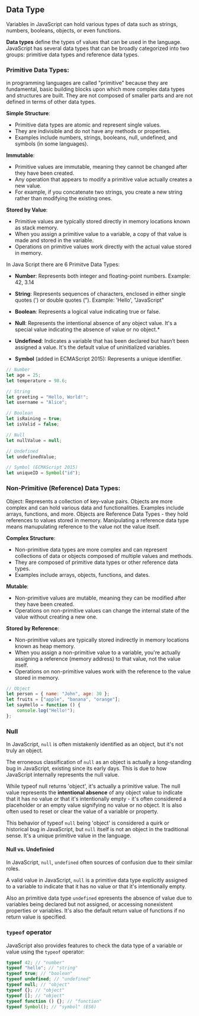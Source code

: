 ## Data Type

Variables in JavaScript can hold various types of data such as strings, numbers, booleans, objects, or even functions.

**Data types** define the types of values that can be used in the language. JavaScript has several data types that can be broadly categorized into two groups: primitive data types and reference data types.

### Primitive Data Types:

in programming languages are called "primitive" because they are fundamental, basic building blocks upon which more complex data types and structures are built. They are not composed of smaller parts and are not defined in terms of other data types.

**Simple Structure**:

-   Primitive data types are atomic and represent single values.
-   They are indivisible and do not have any methods or properties.
-   Examples include numbers, strings, booleans, null, undefined, and symbols (in some languages).

**Immutable**:

-   Primitive values are immutable, meaning they cannot be changed after they have been created.
-   Any operation that appears to modify a primitive value actually creates a new value.
-   For example, if you concatenate two strings, you create a new string rather than modifying the existing ones.

**Stored by Value**:

-   Primitive values are typically stored directly in memory locations known as stack memory.
-   When you assign a primitive value to a variable, a copy of that value is made and stored in the variable.
-   Operations on primitive values work directly with the actual value stored in memory.

In Java Script there are 6 Primitve Data Types:

-   **Number**: Represents both integer and floating-point numbers. Example: 42, 3.14

-   **String**: Represents sequences of characters, enclosed in either single quotes (') or double quotes ("). Example: 'Hello', "JavaScript"

-   **Boolean**: Represents a logical value indicating true or false.

-   **Null**: Represents the intentional absence of any object value. It's a special value indicating the absence of value or no object.\*

-   **Undefined**: Indicates a variable that has been declared but hasn’t been assigned a value. It's the default value of uninitialized variables.

-   **Symbol** (added in ECMAScript 2015): Represents a unique identifier.

```js
// Number
let age = 25;
let temperature = 98.6;

// String
let greeting = "Hello, World!";
let username = "Alice";

// Boolean
let isRaining = true;
let isValid = false;

// Null
let nullValue = null;

// Undefined
let undefinedValue;

// Symbol (ECMAScript 2015)
let uniqueID = Symbol("id");
```

### Non-Primitive (Reference) Data Types:

Object: Represents a collection of key-value pairs. Objects are more complex and can hold various data and functionalities. Examples include arrays, functions, and more. Objects are Reference Data Types - they hold references to values stored in memory. Manipulating a reference data type means manupulating reference to the value not the value itself.

**Complex Structure**:

-   Non-primitive data types are more complex and can represent collections of data or objects composed of multiple values and methods.
-   They are composed of primitive data types or other reference data types.
-   Examples include arrays, objects, functions, and dates.

**Mutable**:

-   Non-primitive values are mutable, meaning they can be modified after they have been created.
-   Operations on non-primitive values can change the internal state of the value without creating a new one.

**Stored by Reference**:

-   Non-primitive values are typically stored indirectly in memory locations known as heap memory.
-   When you assign a non-primitive value to a variable, you're actually assigning a reference (memory address) to that value, not the value itself.
-   Operations on non-primitive values work with the reference to the value stored in memory.

```js
// Object
let person = { name: "John", age: 30 };
let fruits = ["apple", "banana", "orange"];
let sayHello = function () {
    console.log("Hello!");
};
```

### Null

In JavaScript, `null` is often mistakenly identified as an object, but it's not truly an object.

The erroneous classification of `null` as an object is actually a long-standing bug in JavaScript, existing since its early days. This is due to how JavaScript internally represents the null value.

While typeof null returns 'object', it's actually a primitive value. The null value represents the **intentional absence** of any object value to indicate that it has no value or that it's intentionally empty - it's often considered a placeholder or an empty value signifying no value or no object. It is also often used to reset or clear the value of a variable or property.

This behavior of typeof `null` being 'object' is considered a quirk or historical bug in JavaScript, but `null` itself is not an object in the traditional sense. It's a unique primitive value in the language.

#### Null vs. Undefinied

In JavaScript, `null`, `undefined` often sources of confusion due to their similar roles.

A valid value in JavaScript, `null` is a primitive data type explicitly assigned to a variable to indicate that it has no value or that it's intentionally empty.

Also an primitive data type `undefined` epresents the absence of value due to variables being declared but not assigned, or accessing nonexistent properties or variables. It's also the default return value of functions if no return value is specified.

### `typeof` operator

JavaScript also provides features to check the data type of a variable or value using the `typeof` operator:

```js
typeof 42; // "number"
typeof "hello"; // "string"
typeof true; // "boolean"
typeof undefined; // "undefined"
typeof null; // "object"
typeof {}; // "object"
typeof []; // "object"
typeof function () {}; // "function"
typeof Symbol(); // "symbol" (ES6)
```
